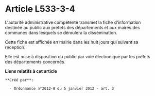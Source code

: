 # Article L533-3-4

L'autorité administrative compétente transmet la fiche d'information destinée au public aux préfets des départements et aux
maires des communes dans lesquels se déroulera la dissémination.

Cette fiche est affichée en mairie dans les huit jours qui suivent sa réception.

Elle est mise à disposition du public par voie électronique par les préfets des départements concernés.

**Liens relatifs à cet article**

	**Créé par**:

	  - Ordonnance n°2012-8 du 5 janvier 2012 - art. 3
